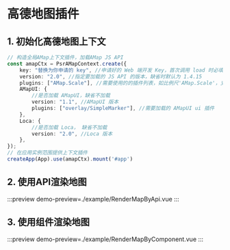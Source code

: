 # 高德地图插件

## 1. 初始化高德地图上下文

```ts
// 构造全局AMap上下文插件，加载AMap JS API
const amapCtx = PsrAMapContext.create({
    key: "替换为你申请的 key", //申请好的 Web 端开发 Key，首次调用 load 时必填
    version: "2.0", //指定要加载的 JS API 的版本，缺省时默认为 1.4.15
    plugins: ["AMap.Scale"], //需要使用的的插件列表，如比例尺'AMap.Scale'，支持添加多个如：['AMap.Scale','...','...']
    AMapUI: {
        //是否加载 AMapUI，缺省不加载
        version: "1.1", //AMapUI 版本
        plugins: ["overlay/SimpleMarker"], //需要加载的 AMapUI ui 插件
    },
    Loca: {
        //是否加载 Loca， 缺省不加载
        version: "2.0", //Loca 版本
    },
});
// 在应用实例范围提供上下文插件
createApp(App).use(amapCtx).mount('#app')
```

## 2. 使用API渲染地图

:::preview
demo-preview=./example/RenderMapByApi.vue
:::

## 3. 使用组件渲染地图

:::preview
demo-preview=./example/RenderMapByComponent.vue
:::